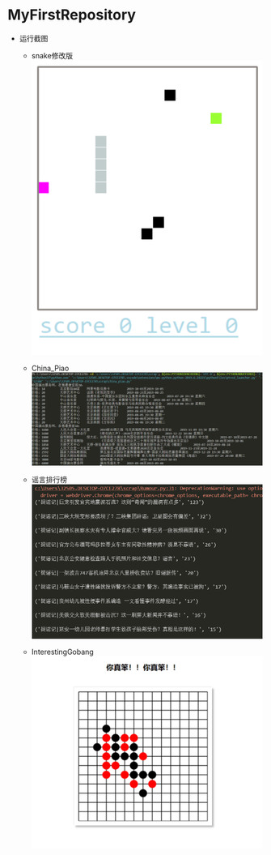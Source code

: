 # MyFirstRepository
+ 运行截图

    + snake修改版
    ![截图](https://github.com/ZXMMD/MyFirstRepository/blob/master/Screenshot/4.png)


    + China_Piao
    ![截图](https://github.com/ZXMMD/MyFirstRepository/blob/master/Screenshot/2.png)


    + 谣言排行榜
    ![截图](https://github.com/ZXMMD/MyFirstRepository/blob/master/Screenshot/3.png)


    + InterestingGobang
   ![截图](https://github.com/ZXMMD/MyFirstRepository/blob/master/Screenshot/1.png)

